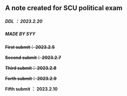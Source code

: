 ## A note created for SCU political exam

##### DDL ： 2023.2.20

##### ***MADE BY SYY***

~~**First submit： 2023.2.5**~~

~~**Second submit： 2023.2.7**~~

~~**Third submit： 2023.2.8**~~

~~**Forth submit： 2023.2.9**~~

**Fifth submit ： 2023.2.10**
